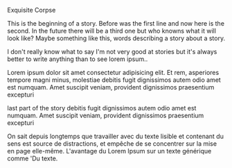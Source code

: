Exquisite Corpse

This is the beginning of a story. Before was the first line and now here is the second.
In the future there will be a third one but who knowns what it will look like? Maybe something like this, words describing a story about a story.

<!--Story from Jordan -->
I don't really know what to say I'm not very good at stories but it's always better to write anything than to see lorem ipsum..

<!--Story From Luna -->

Lorem ipsum dolor sit amet consectetur adipisicing elit. Et rem, asperiores tempore magni minus, molestiae debitis fugit dignissimos autem odio amet est numquam. Amet suscipit veniam, provident dignissimos praesentium excepturi

<!--Story From Dimitri -->

last part of the story debitis fugit dignissimos autem odio amet est numquam. Amet suscipit veniam, provident dignissimos praesentium excepturi

On sait depuis longtemps que travailler avec du texte lisible et contenant du sens est source de distractions, et empêche de se concentrer sur la mise en page elle-même. L'avantage du Lorem Ipsum sur un texte générique comme 'Du texte.